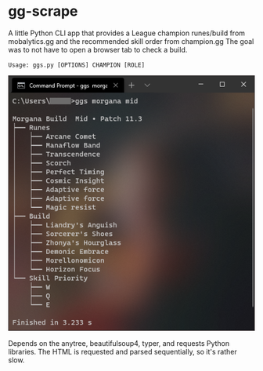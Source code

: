 # gg-scrape

A little Python CLI app that provides a League champion runes/build from mobalytics.gg and the recommended skill order from champion.gg
The goal was to not have to open a browser tab to check a build.

```
Usage: ggs.py [OPTIONS] CHAMPION [ROLE]
```

![screenshot of the app in use](/Capture.PNG)


Depends on the anytree, beautifulsoup4, typer, and requests Python libraries.
The HTML is requested and parsed sequentially, so it's rather slow.
